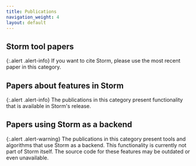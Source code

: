 ```yaml
---
title: Publications
navigation_weight: 4
layout: default
---
```


## Storm tool papers

{:.alert .alert-info}
If you want to cite Storm, please use the most recent paper in this category.

<div id="papers_storm" class="publication_table"></div>

## Papers about features in Storm

{:.alert .alert-info}
The publications in this category present functionality that is available in Storm's release. 

<div id="papers_storm_techniques" class="publication_table"></div>

## Papers using Storm as a backend

{:.alert .alert-warning}
The publications in this category present tools and algorithms that use Storm as a backend. This functionality is currently not part of Storm itself. The source code for these features may be outdated or even unavailable.

<div id="papers_use_storm" class="publication_table"></div>
